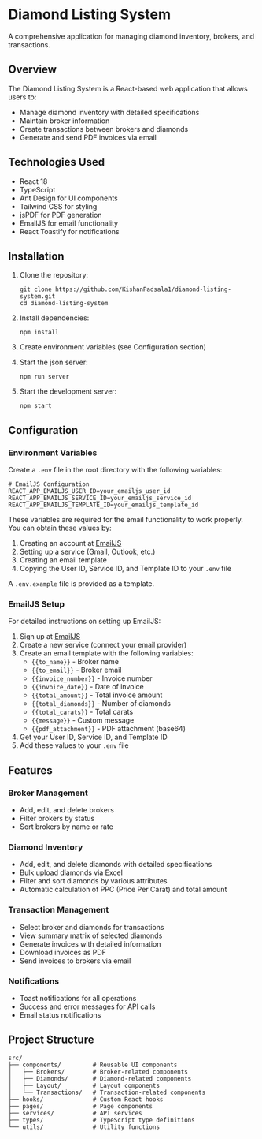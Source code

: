 # Diamond Listing System

A comprehensive application for managing diamond inventory, brokers, and transactions.

## Overview

The Diamond Listing System is a React-based web application that allows users to:
- Manage diamond inventory with detailed specifications
- Maintain broker information
- Create transactions between brokers and diamonds
- Generate and send PDF invoices via email

## Technologies Used

- React 18
- TypeScript
- Ant Design for UI components
- Tailwind CSS for styling
- jsPDF for PDF generation
- EmailJS for email functionality
- React Toastify for notifications

## Installation

1. Clone the repository:
   ```
   git clone https://github.com/KishanPadsala1/diamond-listing-system.git
   cd diamond-listing-system
   ```

2. Install dependencies:
   ```
   npm install
   ```

3. Create environment variables (see Configuration section)

4. Start the json server:
   ```
   npm run server
   ```

5. Start the development server:
   ```
   npm start
   ```

## Configuration

### Environment Variables

Create a `.env` file in the root directory with the following variables:

```
# EmailJS Configuration
REACT_APP_EMAILJS_USER_ID=your_emailjs_user_id
REACT_APP_EMAILJS_SERVICE_ID=your_emailjs_service_id
REACT_APP_EMAILJS_TEMPLATE_ID=your_emailjs_template_id
```

These variables are required for the email functionality to work properly. You can obtain these values by:
1. Creating an account at [EmailJS](https://www.emailjs.com/)
2. Setting up a service (Gmail, Outlook, etc.)
3. Creating an email template
4. Copying the User ID, Service ID, and Template ID to your `.env` file

A `.env.example` file is provided as a template.

### EmailJS Setup

For detailed instructions on setting up EmailJS:

1. Sign up at [EmailJS](https://www.emailjs.com/)
2. Create a new service (connect your email provider)
3. Create an email template with the following variables:
   - `{{to_name}}` - Broker name
   - `{{to_email}}` - Broker email
   - `{{invoice_number}}` - Invoice number
   - `{{invoice_date}}` - Date of invoice
   - `{{total_amount}}` - Total invoice amount
   - `{{total_diamonds}}` - Number of diamonds
   - `{{total_carats}}` - Total carats
   - `{{message}}` - Custom message
   - `{{pdf_attachment}}` - PDF attachment (base64)
4. Get your User ID, Service ID, and Template ID
5. Add these values to your `.env` file

## Features

### Broker Management
- Add, edit, and delete brokers
- Filter brokers by status
- Sort brokers by name or rate

### Diamond Inventory
- Add, edit, and delete diamonds with detailed specifications
- Bulk upload diamonds via Excel
- Filter and sort diamonds by various attributes
- Automatic calculation of PPC (Price Per Carat) and total amount

### Transaction Management
- Select broker and diamonds for transactions
- View summary matrix of selected diamonds
- Generate invoices with detailed information
- Download invoices as PDF
- Send invoices to brokers via email

### Notifications
- Toast notifications for all operations
- Success and error messages for API calls
- Email status notifications

## Project Structure

```
src/
├── components/         # Reusable UI components
│   ├── Brokers/        # Broker-related components
│   ├── Diamonds/       # Diamond-related components
│   ├── Layout/         # Layout components
│   └── Transactions/   # Transaction-related components
├── hooks/              # Custom React hooks
├── pages/              # Page components
├── services/           # API services
├── types/              # TypeScript type definitions
└── utils/              # Utility functions
```